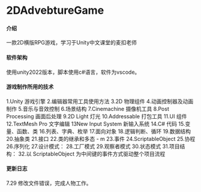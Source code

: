# 2DAdvebtureGame

#### 介绍
一款2D横版RPG游戏，学习于Unity中文课堂的麦扣老师

#### 软件架构
使用unity2022版本，脚本使用c#语言，软件为vscode。

#### 游戏制作所用的技术
1.Unity 游戏引擎
2.编辑器常用工具使用方法
3.2D 物理组件
4.动画控制器及动画制作
5.音乐与音效控制
6.场景结构
7.Cinemachine 摄像机工具
8.Post Processing 画面后处理
9.2D Light 灯光
10.Addressable 打包工具
11.UI 组件
12.TextMesh Pro 文字编辑
13New Input System 新输入系统
14.C# 代码
15.变量、函数、类
16.列表、字典、枚举
17.面向对象
18.逻辑判断、循环
19.数据结构
20.抽象类
21.接口
22.类的继承和多态 - m
23.事件
24.ScriptableObject
25.协程
26.序列化
27.设计模式：
28.工厂模式
29.观察者模式
30.状态模式
31.项目结构：
32.以 ScriptableObject 为中间键的事件方式驱动整个项目流程
#### 更新日志
7.29 修改文件错误，完成人物工作。
